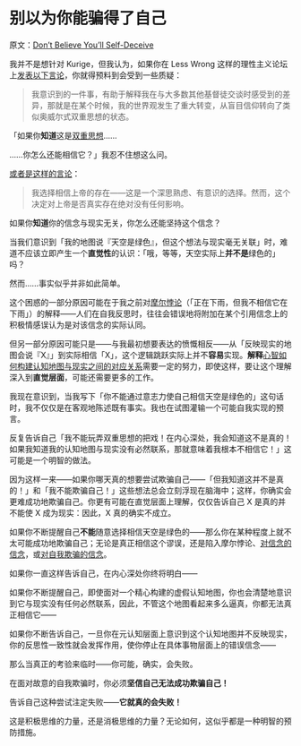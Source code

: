 # 别以为你能骗得了自己

原文：[Don’t Believe You’ll Self-Deceive](https://www.readthesequences.com/Dont-Believe-Youll-Self-Deceive)

我并不是想针对 Kurige，但我认为，如果你在 Less Wrong 这样的理性主义论坛上[发表以下言论](https://www.greaterwrong.com/lw/r/no_really_ive_deceived_myself/#gk)，你就得预料到会受到一些质疑：

> 我意识到的一件事，有助于解释我在与大多数其他基督徒交谈时感受到的差异，那就是在某个时候，我的世界观发生了重大转变，从盲目信仰转向了类似奥威尔式双重思想的状态。

「如果你**知道**这是[双重思想](https://www.readthesequences.com/Doublethink-Choosing-To-Be-Biased)……

……你怎么还能相信它？」我忍不住想这么问。

[或者是这样的言论](https://www.greaterwrong.com/lw/1f/moores_paradox/#u3)：

> 我选择相信上帝的存在——这是一个深思熟虑、有意识的选择。然而，这个决定对上帝是否真实存在绝对没有任何影响。

如果你**知道**你的信念与现实无关，你怎么还能坚持这个信念？

当我们意识到「我的地图说『天空是绿色』，但这个想法与现实毫无关联」时，难道不应该立即产生一个**直觉性**的认识：「哦，等等，天空实际上**并不是**绿色的」吗？

然而……事实似乎并非如此简单。

这个困惑的一部分原因可能在于我之前对[摩尔悖论](https://www.readthesequences.com/Moores-Paradox)（「正在下雨，但我不相信它在下雨」）的解释——人们在自我反思时，往往会错误地将附加在某个引用信念上的积极情感误认为是对该信念的实际认同。

但另一部分原因可能只是——与我最初想要表达的愤慨相反——从「反映现实的地图会说『X』」到实际相信「X」，这个逻辑跳跃实际上并不**容易**实现。**解释**[心智如何构建认知地图与现实之间的对应关系](https://www.readthesequences.com/What-Is-Evidence)需要一定的努力，即使这样，要让这个理解深入到**直觉层面**，可能还需要更多的工作。

我现在意识到，当我写下「你不能通过意志力使自己相信天空是绿色的」这句话时，我不仅仅是在客观地陈述既有事实。我也在试图灌输一个可能自我实现的预言。

反复告诉自己「我不能玩弄双重思想的把戏！在内心深处，我会知道这不是真的！如果我知道我的认知地图与现实没有必然联系，那就意味着我根本不相信它！」这可能是一个明智的做法。

因为这样一来——如果你哪天真的想要尝试欺骗自己——「但我知道这并不是真的！」和「我不能欺骗自己！」这些想法总会立刻浮现在脑海中；这样，你确实会更难成功地欺骗自己。你更有可能在直觉层面上理解，仅仅告诉自己 X 是真的并不能使 X 成为现实：因此，X 真的确实不成立。

如果你不断提醒自己**不能**随意选择相信天空是绿色的——那么你在某种程度上就不太可能成功地欺骗自己；无论是真正相信这个谬误，还是陷入摩尔悖论、[对信念的信念](https://www.readthesequences.com/Belief-In-Belief)，或[对自我欺骗的信念](https://www.readthesequences.com/Belief-In-Self-Deception)。

如果你一直这样告诉自己，在内心深处你终将明白——

如果你不断提醒自己，即使面对一个精心构建的虚假认知地图，你也会清楚地意识到它与现实没有任何必然联系，因此，不管这个地图看起来多么逼真，你都无法真正相信它——

如果你不断告诉自己，一旦你在元认知层面上意识到这个认知地图并不反映现实，你的反思性一致性就会发挥作用，使你停止在具体事物层面上的错误信念——

那么当真正的考验来临时——你可能，确实，会失败。

在面对故意的自我欺骗时，你必须**坚信自己无法成功欺骗自己！**

告诉自己这种尝试注定失败——**它就真的会失败！**

这是积极思维的力量，还是消极思维的力量？无论如何，这似乎都是一种明智的预防措施。